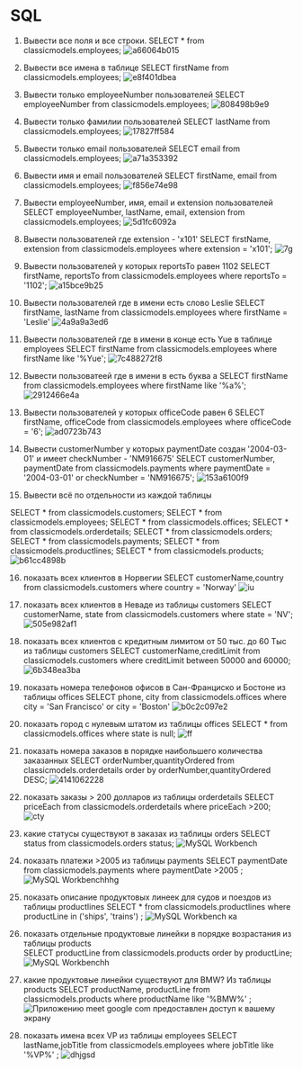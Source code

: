 # SQL

 1. Вывести все поля и все строки.
 SELECT * from classicmodels.employees;
 ![a66064b015](https://user-images.githubusercontent.com/117518577/214374689-f0c19992-41ec-4f88-a43a-7c4aae04609e.jpg)

 2. Вывести все имена в таблице
SELECT firstName from classicmodels.employees;
![e8f401dbea](https://user-images.githubusercontent.com/117518577/214495306-576696eb-bdd9-4bdc-8d40-dd73259db904.jpg)

 3. Вывести только employeeNumber пользователей
SELECT employeeNumber from classicmodels.employees;
![808498b9e9](https://user-images.githubusercontent.com/117518577/214493536-0803724d-8db8-4a7d-861e-dfcbbf347f06.jpg)

 4. Вывести только фамилии пользователей
SELECT lastName from classicmodels.employees;
![17827ff584](https://user-images.githubusercontent.com/117518577/214493170-2e98fc67-8882-4e25-9c59-3ad3a1d47451.jpg)

 5. Вывести только email пользователей
SELECT email from classicmodels.employees;
![a71a353392](https://user-images.githubusercontent.com/117518577/214494302-c7b3be45-f719-4733-9be8-5122c2485b15.jpg)

 6. Вывести имя и email пользователей
SELECT firstName, email from classicmodels.employees;
![f856e74e98](https://user-images.githubusercontent.com/117518577/214495396-bd87c970-0655-4df4-96e9-29cbac628184.jpg)

 7. Вывести employeeNumber, имя, email и extension пользователей
SELECT employeeNumber, lastName, email, extension from classicmodels.employees;
![5d1fc6092a](https://user-images.githubusercontent.com/117518577/214492530-2a0ed267-7b33-4e4f-b6e5-49b8530f66df.jpg)

 8. Вывести пользователей где extension -   'x101'
SELECT firstName, extension from classicmodels.employees where extension = 'x101';
![7g](https://user-images.githubusercontent.com/117518577/214497626-250d8e1d-0d30-405e-9976-ecbc4b4a788c.jpg)

 9. Вывести пользователей у которых reportsTo равен 1102
SELECT firstName, reportsTo from classicmodels.employees where reportsTo = '1102';
![a15bce9b25](https://user-images.githubusercontent.com/117518577/214494138-207e9446-9b5d-4c72-b56e-65969e1636ba.jpg)

 10. Вывести пользователей где в имени есть слово  Leslie
 SELECT firstName, lastName from classicmodels.employees where firstName = 'Leslie'
 ![4a9a9a3ed6](https://user-images.githubusercontent.com/117518577/214492454-322e9964-94e1-4949-b4f7-2d0529986905.jpg)

11. Вывести пользователей где в имени в конце есть Yue  в таблице employees
SELECT firstName from classicmodels.employees where firstName like '%Yue';
![7c488272f8](https://user-images.githubusercontent.com/117518577/214492860-bd2c40b9-c110-4305-bf7b-ab6e69afcc8c.jpg)

 12. Вывести пользоватеей где в имени в есть буква а
SELECT firstName from classicmodels.employees where firstName like '%a%';
![2912466e4a](https://user-images.githubusercontent.com/117518577/214493985-5e6d3f70-685f-4c76-837a-bff99f2a2ed4.jpg)

 13. Вывести пользователей у которых officeCode равен 6
SELECT firstName, officeCode from classicmodels.employees where officeCode = '6';
![ad0723b743](https://user-images.githubusercontent.com/117518577/214494409-3fa41ae4-418a-4a46-aa12-a6df0ce4c874.jpg)

 14. Вывести customerNumber у которых paymentDate создан '2004-03-01' и имеет checkNumber - 'NM916675'
SELECT customerNumber, paymentDate from classicmodels.payments where paymentDate = '2004-03-01' or checkNumber = 'NM916675';
![153a6100f9](https://user-images.githubusercontent.com/117518577/214493016-3aaf19b5-738d-40a9-9aed-abba89bb844a.jpg)

15. Вывести всё по отдельности из каждой таблицы

SELECT * from classicmodels.customers; 
SELECT * from classicmodels.employees;
SELECT * from classicmodels.offices;
SELECT * from classicmodels.orderdetails;
SELECT * from classicmodels.orders;
SELECT * from classicmodels.payments;
SELECT * from classicmodels.productlines;
SELECT * from classicmodels.products;
![b61cc4898b](https://user-images.githubusercontent.com/117518577/214495164-450edf49-81ca-4955-bfe9-a0ac61c5884d.jpg)

16. показать всех клиентов в Норвегии
SELECT customerName,country from classicmodels.customers where country = 'Norway'
![iu](https://user-images.githubusercontent.com/117518577/214497311-ec25763d-c96c-4cd2-ba0c-85050fb8b8e9.jpg)

17. показать всех клиентов в Неваде из таблицы  customers
 SELECT customerName, state from classicmodels.customers where state = 'NV'; 
![505e982af1](https://user-images.githubusercontent.com/117518577/214493076-5a7e8dd3-1030-4339-a560-1b4b1ef4bbee.jpg)

18. показать всех клиентов с кредитным лимитом от 50 тыс. до 60 Тыс из таблицы  customers
SELECT customerName,creditLimit from classicmodels.customers where creditLimit between 50000 and 60000;
![6b348ea3ba](https://user-images.githubusercontent.com/117518577/214492649-df7daf7e-3de4-4b33-a642-143eeda987c6.jpg)

19. показать номера телефонов офисов в Сан-Франциско и Бостоне из таблицы  offices
SELECT phone, city from classicmodels.offices where city = 'San Francisco' or city = 'Boston'
![b0c2c097e2](https://user-images.githubusercontent.com/117518577/214495118-0892cbf9-7bf4-4972-ba99-857205e21a29.jpg)

20. показать город с нулевым штатом из таблицы offices
 SELECT * from classicmodels.offices where state is null;
![ff](https://user-images.githubusercontent.com/117518577/214497270-e0c0df6b-3201-4a8b-93ef-e14fd8f70584.jpg)

21. показать номера заказов в порядке наибольшего количества заказанных 
SELECT orderNumber,quantityOrdered from classicmodels.orderdetails order by orderNumber,quantityOrdered DESC;
![4141062228](https://user-images.githubusercontent.com/117518577/214493920-e1d7d77d-c3e1-4d45-b7cc-6950edc5ddb5.jpg)

22. показать заказы > 200 долларов из таблицы orderdetails
SELECT priceEach from classicmodels.orderdetails where priceEach >200;
![cty](https://user-images.githubusercontent.com/117518577/214496738-c451b12a-f83d-451c-941d-e71bb2272d4d.jpg)

23. какие статусы существуют в заказах из таблицы orders
SELECT status from classicmodels.orders status;
![MySQL Workbench](https://user-images.githubusercontent.com/117518577/214495584-28fd498f-15ff-4b09-b228-70e8117e5db0.jpg)

24. показать платежи >2005 из таблицы payments
SELECT paymentDate from classicmodels.payments where paymentDate >2005 ;
![MySQL Workbenchhhg](https://user-images.githubusercontent.com/117518577/214496018-5b5a8812-59d4-4746-bef6-a167a6e8856e.jpg)

25. показать описание продуктовых линеек для судов и поездов   из таблицы  productlines
SELECT * from classicmodels.productlines where productLine in ('ships', 'trains') ;
![MySQL Workbench ка](https://user-images.githubusercontent.com/117518577/214495917-0fe12308-ee4c-4b8f-972f-f97dad0a89d4.jpg)

26. показать отдельные продуктовые линейки в порядке возрастания из таблицы products  
SELECT productLine from classicmodels.products order by productLine;
![MySQL Workbenchh](https://user-images.githubusercontent.com/117518577/214495988-b0556966-6541-4561-adc9-3efe5664269a.jpg)

27. какие продуктовые линейки существуют для BMW? Из таблицы products 
SELECT productName, productLine from classicmodels.products where productName like '%BMW%' ; 
![Приложению meet google com предоставлен доступ к вашему экрану](https://user-images.githubusercontent.com/117518577/214496066-a5f72371-7a72-40d6-b5a9-2be909d3f2ce.jpg)

28. показать имена всех VP из таблицы employees 
SELECT lastName,jobTitle from classicmodels.employees where jobTitle like '%VP%' ;
![dhjgsd](https://user-images.githubusercontent.com/117518577/214495228-7f0adcd3-ae2a-48ad-8ece-593849c10b62.jpg)
